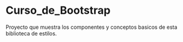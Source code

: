 # Curso_de_Bootstrap
Proyecto que muestra los componentes y conceptos basicos de esta biblioteca de estilos.
